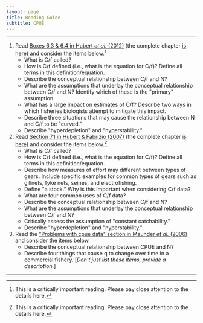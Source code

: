 ```yaml
---
layout: page
title: Reading Guide
subtitle: CPUE
---
```


----

1. Read [Boxes 6.3 & 6.4 in Hubert *et al.* (2012)](Hubertetal-2012-BOXES.pdf) (the complete chapter [is here](http://digitalcommons.unl.edu/cgi/viewcontent.cgi?article=1110&context=ncfwrustaff)) and consider the items below.[^1]
    * What is C/f called?
    * How is C/f defined (i.e., what is the equation for C/f)? Define all terms in this definition/equation.
    * Describe the conceptual relationship between C/f and N?
    * What are the assumptions that underlay the conceptual relationship between C/f and N? Identify which of these is the "primary" assumption.
    * What has a large impact on estimates of C/f? Describe two ways in which fisheries biologists attempt to mitigate this impact.
    * Describe three situations that may cause the relationship between N and C/f to be "curved."
    * Describe "hyperdepletion" and "hyperstability."
1. Read [Section 7.1 in Hubert & Fabrizio (2007)](HubertFabrizio-2007-Sect7-1.pdf) (the complete chapter [is here](HubertFabrizio-2007.pdf)) and consider the items below.[^1]
    * What is C/f called?
    * How is C/f defined (i.e., what is the equation for C/f)? Define all terms in this definition/equation.
    * Describe how measures of effort may different between types of gears. Include specific examples for common types of gears such as gillnets, fyke nets, seines, and electrofishing.
    * Define "a stock." Why is this important when considering C/f data?
    * What are four common uses of C/f data?
    * Describe the conceptual relationship between C/f and N?
    * What are the assumptions that underlay the conceptual relationship between C/f and N?
    * Critically assess the assumption of "constant catchability."
    * Describe "hyperdepletion" and "hyperstability."
1. Read the ["Problems with cpue data" section in Maunder *et al.* (2006)](http://icesjms.oxfordjournals.org/content/63/8/1373.full.pdf) and consider the items below.
    * Describe the conceptual relationship between CPUE and N?
    * Describe four things that cause q to change over time in a commercial fishery. [*Don't just list these items, provide a description.*]


----
[^1]: This is a critically important reading. Please pay close attention to the details here.
